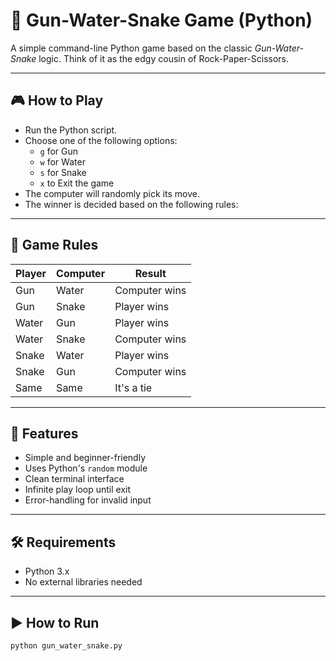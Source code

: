 # 🔫 Gun-Water-Snake Game (Python)

A simple command-line Python game based on the classic *Gun-Water-Snake* logic. Think of it as the edgy cousin of Rock-Paper-Scissors.

---

## 🎮 How to Play

- Run the Python script.
- Choose one of the following options:
  - `g` for Gun
  - `w` for Water
  - `s` for Snake
  - `x` to Exit the game
- The computer will randomly pick its move.
- The winner is decided based on the following rules:

---

## 🧠 Game Rules

| Player | Computer | Result         |
|--------|----------|----------------|
| Gun    | Water    | Computer wins  |
| Gun    | Snake    | Player wins    |
| Water  | Gun      | Player wins    |
| Water  | Snake    | Computer wins  |
| Snake  | Water    | Player wins    |
| Snake  | Gun      | Computer wins  |
| Same   | Same     | It's a tie     |

---

## 🚀 Features

- Simple and beginner-friendly
- Uses Python's `random` module
- Clean terminal interface
- Infinite play loop until exit
- Error-handling for invalid input

---

## 🛠 Requirements

- Python 3.x
- No external libraries needed

---

## ▶️ How to Run

```bash
python gun_water_snake.py
